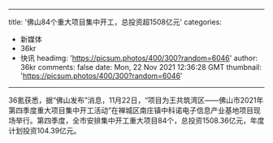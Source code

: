 
---
title: '佛山84个重大项目集中开工，总投资超1508亿元'
categories: 
 - 新媒体
 - 36kr
 - 快讯
headimg: 'https://picsum.photos/400/300?random=6046'
author: 36kr
comments: false
date: Mon, 22 Nov 2021 12:36:28 GMT
thumbnail: 'https://picsum.photos/400/300?random=6046'
---

<div>   
36氪获悉，据“佛山发布”消息，11月22日，“项目为王共筑湾区——佛山市2021年第四季度重大项目集中开工活动”在禅城区南庄镇中科诺电子信息产业基地项目现场举行。第四季度，全市安排集中开工重大项目84个，总投资1508.36亿元，年度计划投资104.39亿元。  
</div>
            